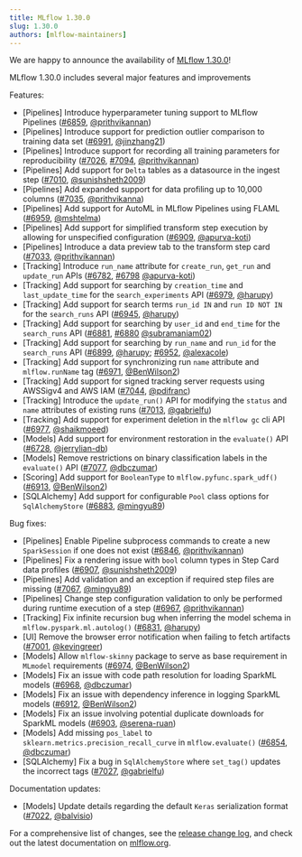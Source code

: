 ```yaml
---
title: MLflow 1.30.0
slug: 1.30.0
authors: [mlflow-maintainers]
---
```


We are happy to announce the availability of [MLflow 1.30.0](https://github.com/mlflow/mlflow/releases/tag/v1.30.0)!

MLflow 1.30.0 includes several major features and improvements

Features:

- [Pipelines] Introduce hyperparameter tuning support to MLflow Pipelines ([#6859](https://github.com/mlflow/mlflow/pull/6859), [@prithvikannan](https://github.com/prithvikannan))
- [Pipelines] Introduce support for prediction outlier comparison to training data set ([#6991](https://github.com/mlflow/mlflow/pull/6991), [@jinzhang21](https://github.com/jinzhang21))
- [Pipelines] Introduce support for recording all training parameters for reproducibility ([#7026](https://github.com/mlflow/mlflow/pull/7026), [#7094](https://github.com/mlflow/mlflow/pull/7094), [@prithvikannan](https://github.com/prithvikannan))
- [Pipelines] Add support for `Delta` tables as a datasource in the ingest step ([#7010](https://github.com/mlflow/mlflow/pull/7010), [@sunishsheth2009](https://github.com/sunishsheth2009))
- [Pipelines] Add expanded support for data profiling up to 10,000 columns ([#7035](https://github.com/mlflow/mlflow/pull/7035), [@prithvikanna](https://github.com/prithvikanna))
- [Pipelines] Add support for AutoML in MLflow Pipelines using FLAML ([#6959](https://github.com/mlflow/mlflow/pull/6959), [@mshtelma](https://github.com/mshtelma))
- [Pipelines] Add support for simplified transform step execution by allowing for unspecified configuration ([#6909](https://github.com/mlflow/mlflow/pull/6909), [@apurva-koti](https://github.com/apurva-koti))
- [Pipelines] Introduce a data preview tab to the transform step card ([#7033](https://github.com/mlflow/mlflow/pull/7033), [@prithvikannan](https://github.com/prithvikannan))
- [Tracking] Introduce `run_name` attribute for `create_run`, `get_run` and `update_run` APIs ([#6782](https://github.com/mlflow/mlflow/pull/6782), [#6798](https://github.com/mlflow/mlflow/pull/6798) [@apurva-koti](https://github.com/apurva-koti))
- [Tracking] Add support for searching by `creation_time` and `last_update_time` for the `search_experiments` API ([#6979](https://github.com/mlflow/mlflow/pull/6979), [@harupy](https://github.com/harupy))
- [Tracking] Add support for search terms `run_id IN` and `run ID NOT IN` for the `search_runs` API ([#6945](https://github.com/mlflow/mlflow/pull/6945), [@harupy](https://github.com/harupy))
- [Tracking] Add support for searching by `user_id` and `end_time` for the `search_runs` API ([#6881](https://github.com/mlflow/mlflow/pull/6881), [#6880](https://github.com/mlflow/mlflow/pull/6880) [@subramaniam02](https://github.com/subramaniam02))
- [Tracking] Add support for searching by `run_name` and `run_id` for the `search_runs` API ([#6899](https://github.com/mlflow/mlflow/pull/6899), [@harupy](https://github.com/harupy); [#6952](https://github.com/mlflow/mlflow/pull/6952), [@alexacole](https://github.com/alexacole))
- [Tracking] Add support for synchronizing run `name` attribute and `mlflow.runName` tag ([#6971](https://github.com/mlflow/mlflow/pull/6971), [@BenWilson2](https://github.com/BenWilson2))
- [Tracking] Add support for signed tracking server requests using AWSSigv4 and AWS IAM ([#7044](https://github.com/mlflow/mlflow/pull/7044), [@pdifranc](https://github.com/pdifranc))
- [Tracking] Introduce the `update_run()` API for modifying the `status` and `name` attributes of existing runs ([#7013](https://github.com/mlflow/mlflow/pull/7013), [@gabrielfu](https://github.com/gabrielfu))
- [Tracking] Add support for experiment deletion in the `mlflow gc` cli API ([#6977](https://github.com/mlflow/mlflow/pull/6977), [@shaikmoeed](https://github.com/shaikmoeed))
- [Models] Add support for environment restoration in the `evaluate()` API ([#6728](https://github.com/mlflow/mlflow/pull/6728), [@jerrylian-db](https://github.com/jerrylian-db))
- [Models] Remove restrictions on binary classification labels in the `evaluate()` API ([#7077](https://github.com/mlflow/mlflow/pull/7077), [@dbczumar](https://github.com/dbczumar))
- [Scoring] Add support for `BooleanType` to `mlflow.pyfunc.spark_udf()` ([#6913](https://github.com/mlflow/mlflow/pull/6913), [@BenWilson2](https://github.com/BenWilson2))
- [SQLAlchemy] Add support for configurable `Pool` class options for `SqlAlchemyStore` ([#6883](https://github.com/mlflow/mlflow/pull/6883), [@mingyu89](https://github.com/mingyu89))

Bug fixes:

- [Pipelines] Enable Pipeline subprocess commands to create a new `SparkSession` if one does not exist ([#6846](https://github.com/mlflow/mlflow/pull/6846), [@prithvikannan](https://github.com/prithvikannan))
- [Pipelines] Fix a rendering issue with `bool` column types in Step Card data profiles ([#6907](https://github.com/mlflow/mlflow/pull/6907), [@sunishsheth2009](https://github.com/sunishsheth2009))
- [Pipelines] Add validation and an exception if required step files are missing ([#7067](https://github.com/mlflow/mlflow/pull/7067), [@mingyu89](https://github.com/mingyu89))
- [Pipelines] Change step configuration validation to only be performed during runtime execution of a step ([#6967](https://github.com/mlflow/mlflow/pull/6967), [@prithvikannan](https://github.com/prithvikannan))
- [Tracking] Fix infinite recursion bug when inferring the model schema in `mlflow.pyspark.ml.autolog()` ([#6831](https://github.com/mlflow/mlflow/pull/6831), [@harupy](https://github.com/harupy))
- [UI] Remove the browser error notification when failing to fetch artifacts ([#7001](https://github.com/mlflow/mlflow/pull/7001), [@kevingreer](https://github.com/kevingreer))
- [Models] Allow `mlflow-skinny` package to serve as base requirement in `MLmodel` requirements ([#6974](https://github.com/mlflow/mlflow/pull/6974), [@BenWilson2](https://github.com/BenWilson2))
- [Models] Fix an issue with code path resolution for loading SparkML models ([#6968](https://github.com/mlflow/mlflow/pull/6968), [@dbczumar](https://github.com/dbczumar))
- [Models] Fix an issue with dependency inference in logging SparkML models ([#6912](https://github.com/mlflow/mlflow/pull/6912), [@BenWilson2](https://github.com/BenWilson2))
- [Models] Fix an issue involving potential duplicate downloads for SparkML models ([#6903](https://github.com/mlflow/mlflow/pull/6903), [@serena-ruan](https://github.com/serena-ruan))
- [Models] Add missing `pos_label` to `sklearn.metrics.precision_recall_curve` in `mlflow.evaluate()` ([#6854](https://github.com/mlflow/mlflow/pull/6854), [@dbczumar](https://github.com/dbczumar))
- [SQLAlchemy] Fix a bug in `SqlAlchemyStore` where `set_tag()` updates the incorrect tags ([#7027](https://github.com/mlflow/mlflow/pull/7027), [@gabrielfu](https://github.com/gabrielfu))

Documentation updates:

- [Models] Update details regarding the default `Keras` serialization format ([#7022](https://github.com/mlflow/mlflow/pull/7022), [@balvisio](https://github.com/balvisio))

For a comprehensive list of changes, see the [release change log](https://github.com/mlflow/mlflow/releases/tag/v1.30.0), and check out the latest documentation on [mlflow.org](http://mlflow.org/).

